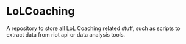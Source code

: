 # LoLCoaching
A repository to store all LoL Coaching related stuff, such as scripts to extract data from riot api or data analysis tools.
